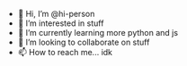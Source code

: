 - 👋 Hi, I’m @hi-person
- 👀 I’m interested in stuff
- 🌱 I’m currently learning more python and js
- 💞️ I’m looking to collaborate on stuff
- 📫 How to reach me... idk

<!---
hi-person/hi-person is a ✨ special ✨ repository because its `README.md` (this file) appears on your GitHub profile.
You can click the Preview link to take a look at your changes.
--->

